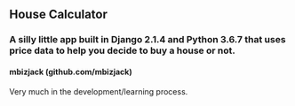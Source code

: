 ## House Calculator
### A silly little app built in Django 2.1.4 and Python 3.6.7 that uses price data to help you decide to buy a house or not.
#### mbizjack (github.com/mbizjack)

Very much in the development/learning process.